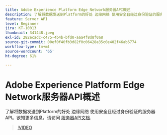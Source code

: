 ```yaml
---
title: Adobe Experience Platform Edge Network服务器API概述
description: 了解将数据发送到Platform的好处 边缘网络 使用安全且经过身份验证的服务器API。
feature: Server API
level: Beginner
jira: KT-10013
thumbnail: 341448.jpeg
exl-id: 282ecadc-c475-4b4b-bfd0-aaa4f8d8f0a8
source-git-commit: 00ef0f40fb3d82f0c06428a35c0e402f46ab6774
workflow-type: tm+mt
source-wordcount: '65'
ht-degree: 61%

---
```


# Adobe Experience Platform Edge Network服务器API概述

了解将数据发送到Platform的好处 边缘网络 使用安全且经过身份验证的服务器API。欲知更多信息，请访问 [服务器API文档](https://experienceleague.adobe.com/docs/experience-platform/edge-network-server-api/overview.html?lang=zh-Hans).

>[!VIDEO](https://video.tv.adobe.com/v/341448?learn=on)
